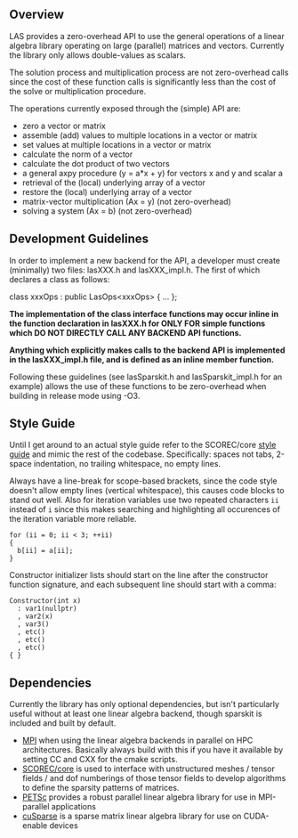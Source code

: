 ## Overview

LAS provides a zero-overhead API to use the general operations of a linear algebra library operating on large (parallel) matrices and vectors. Currently the library only allows double-values as scalars.

The solution process and multiplication process are not zero-overhead calls since the cost of these function calls is significantly less than the cost of the solve or multiplication procedure.

The operations currently exposed through the (simple) API are:
 - zero a vector or matrix
 - assemble (add) values to multiple locations in a vector or matrix
 - set values at multiple locations in a vector or matrix
 - calculate the norm of a vector
 - calculate the dot product of two vectors
 - a general axpy procedure (y = a*x + y) for vectors x and y and scalar a
 - retrieval of the (local) underlying array of a vector
 - restore the (local) underlying array of a vector
 - matrix-vector multiplication (Ax = y) (not zero-overhead)
 - solving a system (Ax = b) (not zero-overhead)

## Development Guidelines

In order to implement a new backend for the API, a developer must create (minimally) two files:
lasXXX.h and lasXXX_impl.h. The first of which declares a class as follows:

class xxxOps : public LasOps\<xxxOps\>
{ ... };

**The implementation of the class interface functions may occur inline in the function declaration in lasXXX.h for ONLY FOR simple functions which DO NOT DIRECTLY CALL ANY BACKEND API functions.**

**Anything which explicitly makes calls to the backend API is implemented in the lasXXX_impl.h file, and is defined as an inline member function.**

Following these guidelines (see lasSparskit.h and lasSparskit_impl.h for an example) allows the use of these functions to be zero-overhead when building in release mode using -O3.

## Style Guide

Until I get around to an actual style guide refer to the SCOREC/core [style guide](https://github.com/SCOREC/core/blob/develop/STYLE.md) and mimic the rest of the codebase. Specifically: spaces not tabs, 2-space indentation, no trailing whitespace, no empty lines.

Always have a line-break for scope-based brackets, since the code style doesn't allow empty lines (vertical whitespace), this causes code blocks to stand out well. Also for iteration variables use two repeated characters ```ii``` instead of ```i``` since this makes searching and highlighting all occurences of the iteration variable more reliable.

```
for (ii = 0; ii < 3; ++ii)
{
  b[ii] = a[ii];
}
```

Constructor initializer lists should start on the line after the constructor function signature, and each subsequent line should start with a comma:

```
Constructor(int x)
  : var1(nullptr)
  , var2(x)
  , var3()
  , etc()
  , etc()
  , etc()
{ }
```

## Dependencies
Currently the library has only optional dependencies, but isn't particularly useful without at least one linear algebra backend, though sparskit is included and built by default.
 * [MPI](https://www.open-mpi.org/) when using the linear algebra backends in parallel on HPC architectures. Basically always build with this if you have it available by setting CC and CXX for the cmake scripts.
 * [SCOREC/core](https://github.com/SCOREC/core) is used to interface with unstructured meshes / tensor fields / and dof numberings of those tensor fields to develop algorithms to define the sparsity patterns of matrices.
 * [PETSc](https://www.mcs.anl.gov/petsc/) provides a robust parallel linear algebra library for use in MPI-parallel applications
 * [cuSparse](http://docs.nvidia.com/cuda/cusparse/index.html) is a sparse matrix linear algebra library for use on CUDA-enable devices
